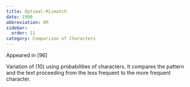 ```yaml
---
title: Optimal-Mismatch
date: 1990
abbreviation: OM
sidebar:
  order: 11
category: Comparison of Characters
---
```


Appeared in [96]

Variation of (10) using probabilities of characters. It compares the pattern and the text proceeding from the less frequent to the more frequent character.
